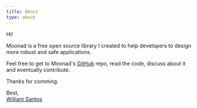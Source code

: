 ```yaml
---
title: About
type: about
---
```


Hi!

Moonad is a free open source library I created to help developers to design more robust and safe applications.

Feel free to get to Moonad's [GitHub](https://github.com/moonad-dotnet/moonad) repo, read the code, discuss about it and eventually contribute.

Thanks for comming.

Best,<br>
[William Santos](https://wsantos.dev)